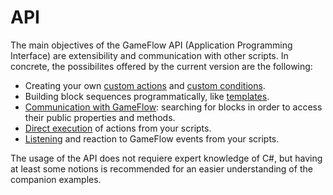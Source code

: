 # API

The main objectives of the GameFlow API (Application Programming Interface) are extensibility and communication with other scripts. In concrete, the possibilites offered by the current version are the following:

* Creating your own [custom actions](custom-actions.md) and [custom conditions](custom-conditions.md).
* Building block sequences programmatically, like [templates](templates.md).
* [Communication with GameFlow](communication.md): searching for blocks in order to access their public properties and methods.
* [Direct execution](direct-execution.md) of actions from your scripts.
* [Listening](event-listening.md) and reaction to GameFlow events from your scripts.

The usage of the API does not requiere expert knowledge of C#, but having at least some notions is recommended for an easier understanding of the companion examples.
